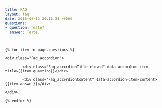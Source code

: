 ```yaml
---
title: FAQ
layout: faq
date: 2018-09-13 20:11:58 +0000
questions:
- question: Teste?
  answer: Teste.

---
```

<div class="Faq_accordionWrapper" data-accordion>

	{% for item in page.questions %}

	<div class="Faq_accordion">

			<div class="Faq_accordionTitle closed" data-accordion-item-title>{{item.question}}</div>

			<div class="Faq_accordionContent" data-accordion-item-content>{{item.answer}}</div>

	</div>

	{% endfor %}

</div>